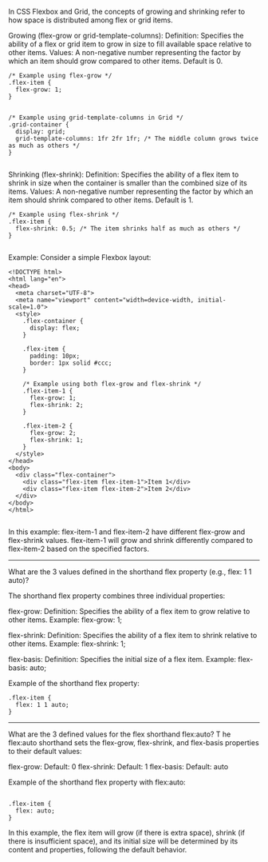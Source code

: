 In CSS Flexbox and Grid, the concepts of growing and shrinking refer to how space is distributed among flex or grid items.

Growing (flex-grow or grid-template-columns):
Definition: Specifies the ability of a flex or grid item to grow in size to fill available space relative to other items.
Values: A non-negative number representing the factor by which an item should grow compared to other items. Default is 0.

```
/* Example using flex-grow */
.flex-item {
  flex-grow: 1;
}


```

```
/* Example using grid-template-columns in Grid */
.grid-container {
  display: grid;
  grid-template-columns: 1fr 2fr 1fr; /* The middle column grows twice as much as others */
}


```


Shrinking (flex-shrink):
Definition: Specifies the ability of a flex item to shrink in size when the container is smaller than the combined size of its items.
Values: A non-negative number representing the factor by which an item should shrink compared to other items. Default is 1.

```
/* Example using flex-shrink */
.flex-item {
  flex-shrink: 0.5; /* The item shrinks half as much as others */
}


```

Example:
Consider a simple Flexbox layout:

```
<!DOCTYPE html>
<html lang="en">
<head>
  <meta charset="UTF-8">
  <meta name="viewport" content="width=device-width, initial-scale=1.0">
  <style>
    .flex-container {
      display: flex;
    }

    .flex-item {
      padding: 10px;
      border: 1px solid #ccc;
    }

    /* Example using both flex-grow and flex-shrink */
    .flex-item-1 {
      flex-grow: 1;
      flex-shrink: 2;
    }

    .flex-item-2 {
      flex-grow: 2;
      flex-shrink: 1;
    }
  </style>
</head>
<body>
  <div class="flex-container">
    <div class="flex-item flex-item-1">Item 1</div>
    <div class="flex-item flex-item-2">Item 2</div>
  </div>
</body>
</html>


```


In this example:
flex-item-1 and flex-item-2 have different flex-grow and flex-shrink values.
flex-item-1 will grow and shrink differently compared to flex-item-2 based on the specified factors.

___

 What are the 3 values defined in the shorthand flex property (e.g., flex: 1 1 auto)?
 
 The shorthand flex property combines three individual properties:

flex-grow:
Definition: Specifies the ability of a flex item to grow relative to other items.
Example: flex-grow: 1;

flex-shrink:
Definition: Specifies the ability of a flex item to shrink relative to other items.
Example: flex-shrink: 1;

flex-basis:
Definition: Specifies the initial size of a flex item.
Example: flex-basis: auto;

Example of the shorthand flex property:
```
.flex-item {
  flex: 1 1 auto;
}

```


___

What are the 3 defined values for the flex shorthand flex:auto?
T
he flex:auto shorthand sets the flex-grow, flex-shrink, and flex-basis properties to their default values:

flex-grow:
Default: 0
flex-shrink:
Default: 1
flex-basis:
Default: auto

Example of the shorthand flex property with flex:auto:

```

.flex-item {
  flex: auto;
}

```

In this example, the flex item will grow (if there is extra space), shrink (if there is insufficient space), and its initial size will be determined by its content and properties, following the default behavior.

